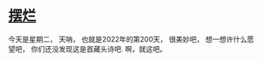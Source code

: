 # [摆烂](https://github.com/platojobs/agenda/issues/26)

今天是星期二，
天呐，
也就是2022年的第200天，
很美妙吧，
想一想许什么愿望吧，
你们还没发现这是首藏头诗吧.
啊，就这吧。